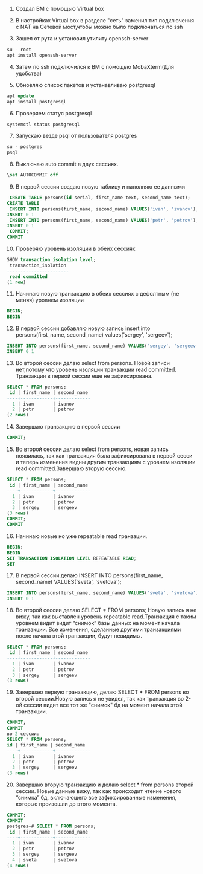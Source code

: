 1. Создал ВМ с помощью Virtual box

2. В настройках Virtual box в разделе "сеть" заменил тип подключения с NAT на Сетевой мост,чтобы можно было подключаться по ssh

3. Зашел от рута и установил утилиту openssh-server

```sql
su - root
apt install openssh-server
```
4. Затем по ssh подключился к ВМ с помощью MobaXterm(Для удобства)

5. Обновляю список пакетов и устанавливаю postgresql 
```sql
apt update
apt install postgresql 
```
6. Проверяем статус postgresql 
```sql 
systemctl status postgresql 
```
7. Запускаю везде psql от пользователя postgres
```sql 
su - postgres
psql
```
8. Выключаю auto commit в двух сессиях.
```sql 
\set AUTOCOMMIT off
```
9. В первой сессии создаю новую таблицу и наполняю ее данными
```sql
 CREATE TABLE persons(id serial, first_name text, second_name text);
CREATE TABLE
 INSERT INTO persons(first_name, second_name) VALUES('ivan', 'ivanov');
INSERT 0 1
 INSERT INTO persons(first_name, second_name) VALUES('petr', 'petrov');
INSERT 0 1
 COMMIT;
COMMIT
```
10. Проверяю уровень изоляции в обеих сессиях
```sql 
SHOW transaction isolation level;
 transaction_isolation
-----------------------
 read committed
(1 row)
```
11. Начинаю новую транзакцию в обеих сессиях с дефолтным (не меняя) уровнем изоляции
```sql 
BEGIN;
BEGIN
```
12. В первой сессии добавляю новую запись insert into persons(first_name, second_name) values('sergey', 'sergeev');
```sql 
INSERT INTO persons(first_name, second_name) VALUES('sergey', 'sergeev');
INSERT 0 1
```
13. Во второй сессии делаю select from persons. Новой записи нет,потому что уровень изоляции транзакции read committed. Транзакция в первой сессии еще не зафиксирована.
```sql 
SELECT * FROM persons;
 id | first_name | second_name
----+------------+-------------
  1 | ivan       | ivanov
  2 | petr       | petrov
(2 rows)
```
14.  Завершаю транзакцию в первой сессии
```sql 
COMMIT;
```
15. Во второй сессии делаю  select from persons,  новая запись появилась, так как транзакция была зафиксирована в первой сесси и теперь изменения видны другим транзакциям с уровнем изоляции read committed.Завершаю вторую сессию.
```sql
SELECT * FROM persons;
 id | first_name | second_name
----+------------+-------------
  1 | ivan       | ivanov
  2 | petr       | petrov
  3 | sergey     | sergeev
(3 rows)
COMMIT;
COMMIT
```
16. Начинаю новые но уже repeatable read транзации.
```sql 
BEGIN;
BEGIN
SET TRANSACTION ISOLATION LEVEL REPEATABLE READ;
SET
```
17. В первой сессии делаю INSERT INTO persons(first_name, second_name) VALUES('sveta', 'svetova');
```sql 
INSERT INTO persons(first_name, second_name) VALUES('sveta', 'svetova');
INSERT 0 1
```
18. Во второй сессии делаю SELECT * FROM persons; Новую запись я не вижу, так как выставлен уровень repeatable read.Транзакция с таким уровнем видит видит “снимок” базы данных на момент начала транзакции. Все изменения, сделанные другими транзакциями после начала этой транзакции, будут невидимы.
```sql 
SELECT * FROM persons;
 id | first_name | second_name
----+------------+-------------
  1 | ivan       | ivanov
  2 | petr       | petrov
  3 | sergey     | sergeev
(3 rows)
```
19. Завершаю первую транзакцию, делаю SELECT * FROM persons во второй сессии.Новую запись я не увидел, так как транзакция во 2-ой сессии видит все тот же "снимок" бд на момент начала этой транзакции.
```sql 
COMMIT;
COMMIT
во 2 сессии:
SELECT * FROM persons;
id | first_name | second_name
----+------------+-------------
  1 | ivan       | ivanov
  2 | petr       | petrov
  3 | sergey     | sergeev
(3 rows)

```
20. Завершаю вторую транзакцию и делаю select * from persons второй сессии. Новые данные вижу, так как происходит чтение нового “снимка” бд, включающего все зафиксированные изменения, которые произошли до этого момента.
```sql 
COMMIT;
COMMIT
postgres=# SELECT * FROM persons;
 id | first_name | second_name
----+------------+-------------
  1 | ivan       | ivanov
  2 | petr       | petrov
  3 | sergey     | sergeev
  4 | sveta      | svetova
(4 rows)
```
